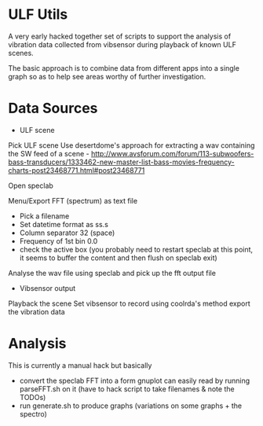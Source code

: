 # ULF Utils

A very early hacked together set of scripts to support the analysis of vibration data collected from vibsensor during playback of known ULF scenes.

The basic approach is to combine data from different apps into a single graph so as to help see areas worthy of further investigation.

# Data Sources

* ULF scene

Pick ULF scene
Use desertdome's approach for extracting a wav containing the SW feed of a scene - http://www.avsforum.com/forum/113-subwoofers-bass-transducers/1333462-new-master-list-bass-movies-frequency-charts-post23468771.html#post23468771

Open speclab

Menu/Export FFT (spectrum) as text file
- Pick a filename
- Set datetime format as ss.s
- Column separator 32 (space)
- Frequency of 1st bin 0.0
- check the active box
(you probably need to restart speclab at this point, it seems to buffer the content and then flush on speclab exit)

Analyse the wav file using speclab and pick up the fft output file

* Vibsensor output

Playback the scene
Set vibsensor to record using coolrda's method
export the vibration data

# Analysis

This is currently a manual hack but basically

* convert the speclab FFT into a form gnuplot can easily read by running parseFFT.sh on it (have to hack script to take filenames & note the TODOs)
* run generate.sh to produce graphs (variations on some graphs + the spectro)

